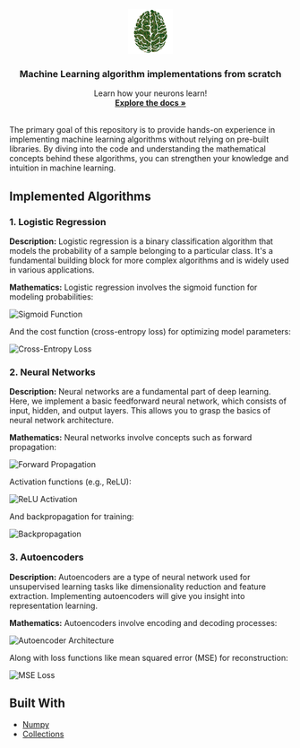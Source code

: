 <div id="top"></div>



<!-- PROJECT LOGO -->
<br />
<div align="center">
  <a href="https://github.com/othneildrew/Best-README-Template">
    <img src="icon_ml.png" alt="Logo" width="80" height="80">
  </a>

  <h3 align="center">Machine Learning algorithm implementations from scratch</h3>

  <p align="center">
    Learn how your neurons learn! 
    <br />
    <a href="https://github.com/Gero1999/code/edit/main/Python/ML_implementations"><strong>Explore the docs »</strong></a>
    <br />
    <br />
  </p>
</div>

The primary goal of this repository is to provide hands-on experience in implementing machine learning algorithms without relying on pre-built libraries. By diving into the code and understanding the mathematical concepts behind these algorithms, you can strengthen your knowledge and intuition in machine learning.


## Implemented Algorithms

### 1. Logistic Regression

**Description:**
Logistic regression is a binary classification algorithm that models the probability of a sample belonging to a particular class. It's a fundamental building block for more complex algorithms and is widely used in various applications.

**Mathematics:**
Logistic regression involves the sigmoid function for modeling probabilities:

![Sigmoid Function](https://latex.codecogs.com/svg.image?%5Csigma%28z%29%20%3D%20%5Cfrac%7B1%7D%7B1%20&plus;%20e%5E%7B-z%7D%7D)

And the cost function (cross-entropy loss) for optimizing model parameters:

![Cross-Entropy Loss](https://latex.codecogs.com/svg.image?J%28%5Ctheta%29%20%3D%20-%5Cfrac%7B1%7D%7Bm%7D%5Csum_%7Bi%3D1%7D%5E%7Bm%7D%20%5By%5E%7B%28i%29%7D%20%5Clog%28h%28x%5E%7B%28i%29%7D%29%29%20&plus;%20%281%20-%20y%5E%7B%28i%29%7D%29%20%5Clog%281%20-%20h%28x%5E%7B%28i%29%7D%29%29%5D)

### 2. Neural Networks

**Description:**
Neural networks are a fundamental part of deep learning. Here, we implement a basic feedforward neural network, which consists of input, hidden, and output layers. This allows you to grasp the basics of neural network architecture.

**Mathematics:**
Neural networks involve concepts such as forward propagation:

![Forward Propagation](https://latex.codecogs.com/svg.image?z%5E%7B%28l%29%7D%20%3D%20%5Ctheta%5E%7B%28l-1%29%7D%20%5Ccdot%20a%5E%7B%28l-1%29%7D)

Activation functions (e.g., ReLU):

![ReLU Activation](https://latex.codecogs.com/svg.image?a%5E%7B%28l%29%7D%20%3D%20%5Ctext%7BReLU%7D%28z%5E%7B%28l%29%7D%29)

And backpropagation for training:

![Backpropagation](https://latex.codecogs.com/svg.image?%5Cdelta%5E%7B%28l%29%7D%20%3D%20%5Ctheta%5E%7B%28l%29%7D%20%5Ccdot%20%5Cdelta%5E%7B%28l&plus;1%29%7D%20%5Codot%20f%27%28z%5E%7B%28l%29%7D%29)

### 3. Autoencoders

**Description:**
Autoencoders are a type of neural network used for unsupervised learning tasks like dimensionality reduction and feature extraction. Implementing autoencoders will give you insight into representation learning.

**Mathematics:**
Autoencoders involve encoding and decoding processes:

![Autoencoder Architecture](https://latex.codecogs.com/svg.image?%5Ctext%7BEncoder%7D%3A%20%5Cquad%20z%20%3D%20f%28x%29%2C%20%5Cquad%20%5Ctext%7BDecoder%7D%3A%20%5Cquad%20x%27%20%3D%20g%28z%29)

Along with loss functions like mean squared error (MSE) for reconstruction:

![MSE Loss](https://latex.codecogs.com/svg.image?J%20%3D%20%5Cfrac%7B1%7D%7Bm%7D%20%5Csum_%7Bi%3D1%7D%5E%7Bm%7D%20%5Cleft%5C%7C%20x%5E%7B%28i%29%7D%20-%20x%27%5E%7B%28i%29%7D%20%5Cright%5C%7C%5E2)




## Built With

* [Numpy]()
* [Collections]()


